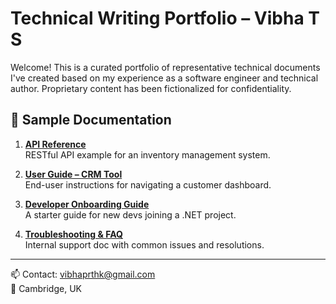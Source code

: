 # Technical Writing Portfolio – Vibha T S

Welcome! This is a curated portfolio of representative technical documents I've created based on my experience as a software engineer and technical author. Proprietary content has been fictionalized for confidentiality.

## 📄 Sample Documentation

1. **[API Reference](./1_API_Reference.md)**  
   RESTful API example for an inventory management system.

2. **[User Guide – CRM Tool](./2_User_Guide_CRM_Tool.md)**  
   End-user instructions for navigating a customer dashboard.

3. **[Developer Onboarding Guide](./3_Developer_Onboarding_Guide.adoc)**  
   A starter guide for new devs joining a .NET project.

4. **[Troubleshooting & FAQ](./4_Troubleshooting_and_FAQ.md)**  
   Internal support doc with common issues and resolutions.

---

📫 Contact: [vibhaprthk@gmail.com](mailto:vibhaprthk@gmail.com)  
📍 Cambridge, UK
